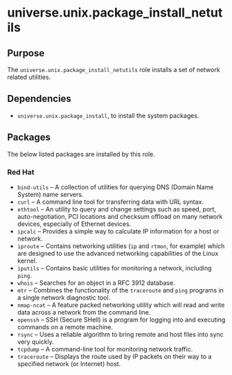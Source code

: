 <!-- roles/package_install_netutils/README.md
  -- ========================================
  --
  -- Copying
  -- -------
  --
  -- Copyright (c) 2023 universe.unix authors and contributors.
  --
  -- This file is part of the *universe.unix* project.
  --
  -- *universe.unix* is a free software project. You can redistribute it and/or
  -- modify it following the terms of the MIT License.
  --
  -- This software project is distributed *as is*, WITHOUT WARRANTY OF ANY KIND;
  -- including but not limited to the WARRANTIES OF MERCHANTABILITY, FITNESS FOR
  -- A PARTICULAR PURPOSE and NONINFRINGEMENT.
  --
  -- You should have received a copy of the MIT License along with
  -- *universe.unix*. If not, see <http://opensource.org/licenses/MIT>.
  -->

universe.unix.package_install_netutils
======================================

Purpose
-------

The `universe.unix.package_install_netutils` role installs a set of network
related utilities.

Dependencies
------------

- `universe.unix.package_install`, to install the system packages.

Packages
--------

The below listed packages are installed by this role.

### Red Hat

- `bind-utils` – A collection of utilities for querying DNS (Domain Name System)
  name servers.
- `curl` – A command line tool for transferring data with URL syntax.
- `ethtool` – An utility to query and change settings such as speed, port,
  auto-negotiation, PCI locations and checksum offload on many network devices,
  especially of Ethernet devices.
- `ipcalc` – Provides a simple way to calculate IP information for a host or
  network.
- `iproute` – Contains networking utilities (`ip` and `rtmon`, for example)
  which are designed to use the advanced networking capabilities of the Linux
  kernel.
- `iputils` – Contains basic utilities for monitoring a network, including
  `ping`.
- `whois` – Searches for an object in a RFC 3912 database.
- `mtr` – Combines the functionality of the `traceroute` and `ping` programs in
  a single network diagnostic tool.
- `nmap-ncat` – A feature packed networking utility which will read and write
  data across a network from the command line.
- `openssh` – SSH (Secure SHell) is a program for logging into and executing
  commands on a remote machine.
- `rsync` – Uses a reliable algorithm to bring remote and host files into sync
  very quickly.
- `tcpdump` – A command-line tool for monitoring network traffic.
- `traceroute` – Displays the route used by IP packets on their way to a
  specified network (or Internet) host.
